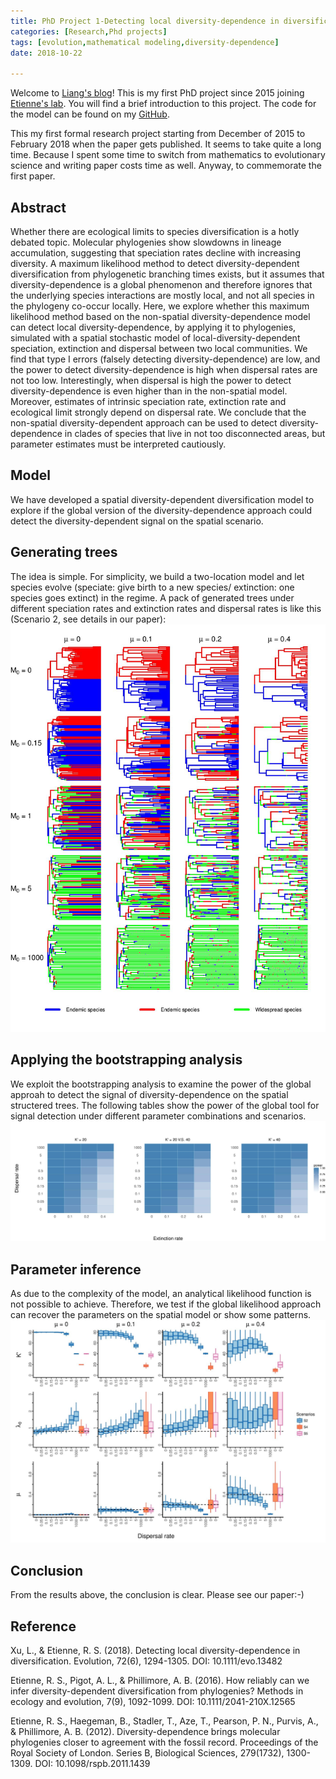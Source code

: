 ```yaml
---
title: PhD Project 1-Detecting local diversity-dependence in diversification
categories: [Research,Phd projects]
tags: [evolution,mathematical modeling,diversity-dependence]
date: 2018-10-22

---
```


Welcome to [Liang&apos;s blog](https://xl0418.github.io/)! This is my first PhD project since 2015 joining [Etienne&apos;s lab](https://www.rug.nl/staff/r.s.etienne/). You will find a brief introduction to this project. The code for the model can be found on my [GitHub](https://github.com/xl0418/code).

This my first formal research project starting from December of 2015 to February 2018 when the paper gets published. It seems to take quite a long time. Because I spent some time to switch from mathematics to evolutionary science and writing paper costs time as well. Anyway, to commemorate the first paper. 

<!--more-->
## Abstract
Whether there are ecological limits to species diversification is a hotly debated topic. Molecular phylogenies show slowdowns in lineage accumulation, suggesting that speciation rates decline with increasing diversity. A maximum likelihood method to detect diversity-dependent diversification from phylogenetic branching times exists, but it assumes that diversity-dependence is a global phenomenon and therefore ignores that the underlying species interactions are mostly local, and not all species in the phylogeny co-occur locally. Here, we explore whether this maximum likelihood method based on the non-spatial diversity-dependence model can detect local diversity-dependence, by applying it to phylogenies, simulated with a spatial stochastic model of local-diversity-dependent speciation, extinction and dispersal between two local communities. We find that type I errors (falsely detecting diversity-dependence) are low, and the power to detect diversity-dependence is high when dispersal rates are not too low. Interestingly, when dispersal is high the power to detect diversity-dependence is even higher than in the non-spatial model. Moreover, estimates of intrinsic speciation rate, extinction rate and ecological limit strongly depend on dispersal rate. We conclude that the non-spatial diversity-dependent approach can be used to detect diversity-dependence in clades of species that live in not too disconnected areas, but parameter estimates must be interpreted cautiously.

## Model
We have developed a spatial diversity-dependent diversification model to explore if the global version of the diversity-dependence approach could detect the diversity-dependent signal on the spatial scenario. 

## Generating trees
The idea is simple. For simplicity, we build a two-location model and let species evolve (speciate: give birth to a new species/ extinction: one species goes extinct) in the regime. A pack of generated trees under different speciation rates and extinction rates and dispersal rates is like this (Scenario 2, see details in our paper):
![Generating trees](2018-10-22-IntrotoPro1/Trees_S2.jpg)

## Applying the bootstrapping analysis
We exploit the bootstrapping analysis to examine the power of the global approah to detect the signal of diversity-dependence on the spatial structered trees. The following tables show the power of the global tool for signal detection under different parameter combinations and scenarios.
![Power of the method](2018-10-22-IntrotoPro1/Powertable.jpg)

## Parameter inference
As due to the complexity of the model, an analytical likelihood function is not possible to achieve. Therefore, we test if the global likelihood approach can recover the parameters on the spatial model or show some patterns.
![Parameter inference](2018-10-22-IntrotoPro1/Est_S2VS.jpg)

## Conclusion
From the results above, the conclusion is clear. Please see our paper:-)

## Reference
Xu, L., & Etienne, R. S. (2018). Detecting local diversity-dependence in diversification. Evolution, 72(6), 1294-1305. DOI: 10.1111/evo.13482 
  
Etienne, R. S., Pigot, A. L., & Phillimore, A. B. (2016). How reliably can we infer diversity-dependent diversification from phylogenies? Methods in ecology and evolution, 7(9), 1092-1099. DOI: 10.1111/2041-210X.12565

Etienne, R. S., Haegeman, B., Stadler, T., Aze, T., Pearson, P. N., Purvis, A., & Phillimore, A. B. (2012). Diversity-dependence brings molecular phylogenies closer to agreement with the fossil record. Proceedings of the Royal Society of London. Series B, Biological Sciences, 279(1732), 1300-1309. DOI: 10.1098/rspb.2011.1439
